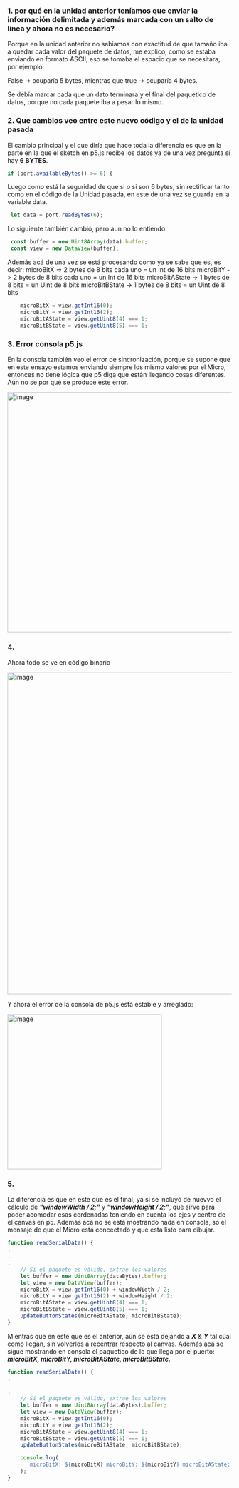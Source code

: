 ### 1. por qué en la unidad anterior teníamos que enviar la información delimitada y además marcada con un salto de línea y ahora no es necesario?
Porque en la unidad anterior no sabiamos con exactitud de que tamaño iba a quedar cada valor del paquete de datos, me explico, como se estaba enviando en formato ASCII, eso se tomaba el espacio que se necesitara, por ejemplo:

False -> ocuparía 5 bytes, mientras que true -> ocuparía 4 bytes.

Se debía marcar cada que un dato terminara y el final del paquetico de datos, porque no cada paquete iba a pesar lo mismo.

### 2. Que cambios veo entre este nuevo código y el de la unidad pasada
El cambio principal y el que diría que hace toda la diferencia es que en la parte en la que el sketch en p5.js recibe los datos ya de una vez pregunta si hay **6 BYTES**.

```js
if (port.availableBytes() >= 6) {
```
Luego como está la seguridad de que si o si son 6 bytes, sin rectificar tanto como en el código de la Unidad pasada, en este de una vez se guarda en la variable data.

```js
 let data = port.readBytes(6);
```
Lo siguiente también cambió, pero aun no lo entiendo:
```js
 const buffer = new Uint8Array(data).buffer;
 const view = new DataView(buffer);
```

Además acá de una vez se está procesando como ya se sabe que es, es decir:
microBitX -> 2 bytes de 8 bits cada uno = un Int de 16 bits
microBitY -> 2 bytes de 8 bits cada uno = un Int de 16 bits
microBitAState -> 1 bytes de 8 bits = un Uint de 8 bits
microBitBState -> 1 bytes de 8 bits = un Uint de 8 bits
```js
    microBitX = view.getInt16(0);
    microBitY = view.getInt16(2);
    microBitAState = view.getUint8(4) === 1;
    microBitBState = view.getUint8(5) === 1;
```
### 3. Error consola p5.js
En la consola también veo el error de sincronización, porque se supone que en este ensayo estamos enviando siempre los mismo valores por el Micro, entonces no tiene lógica que p5 diga que están llegando cosas diferentes. Aún no se por qué se produce este error.

<img width="538" alt="image" src="https://github.com/user-attachments/assets/1b50f3e8-e312-4a14-b15e-1e8e876f7b17" />

### 4.
Ahora todo se ve en código binario

<img width="721" alt="image" src="https://github.com/user-attachments/assets/d65bd47f-0b71-44e1-8a76-0e7fb347906b" />

Y ahora el error de la consola de p5.js está estable y arreglado:

<img width="347" alt="image" src="https://github.com/user-attachments/assets/c69cb1c6-4304-4202-9a5f-b0dc826e2ab1" />

### 5. 
La diferencia es que en este que es el final, ya si se incluyó de nuevvo el cálculo de ***"windowWidth / 2;"*** y  ***"windowHeight / 2;"***, que sirve para poder acomodar esas cordenadas teniendo en cuenta los ejes y centro de el canvas en p5. Además acá no se está mostrando nada en consola, so el mensaje de que el Micro está concectado y que está listo para dibujar.
```js
function readSerialData() {
.
.
.
    // Si el paquete es válido, extrae los valores
    let buffer = new Uint8Array(dataBytes).buffer;
    let view = new DataView(buffer);
    microBitX = view.getInt16(0) + windowWidth / 2;
    microBitY = view.getInt16(2) + windowHeight / 2;
    microBitAState = view.getUint8(4) === 1;
    microBitBState = view.getUint8(5) === 1;
    updateButtonStates(microBitAState, microBitBState);
}
```

Mientras que en este que es el anterior, aún se está dejando a ***X*** & ***Y*** tal cúal como llegan, sin volverlos a recentrar respecto al canvas. Además acá se sigue mostrando en consola el paquetico de lo que llega por el puerto: ***microBitX, microBitY, microBitAState, microBitBState.***
```js
function readSerialData() {
.
.
.
    // Si el paquete es válido, extrae los valores
    let buffer = new Uint8Array(dataBytes).buffer;
    let view = new DataView(buffer);
    microBitX = view.getInt16(0);
    microBitY = view.getInt16(2);
    microBitAState = view.getUint8(4) === 1;
    microBitBState = view.getUint8(5) === 1;
    updateButtonStates(microBitAState, microBitBState);

    console.log(
      `microBitX: ${microBitX} microBitY: ${microBitY} microBitAState: ${microBitAState} microBitBState: ${microBitBState}`
    );
}
```
